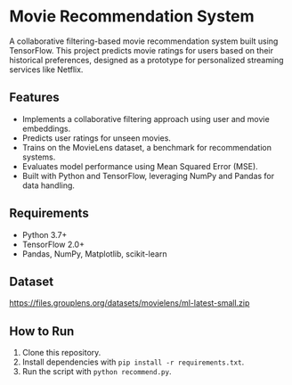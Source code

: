 # Movie Recommendation System
A collaborative filtering-based movie recommendation system built using TensorFlow. This project predicts movie ratings for users based on their historical preferences, designed as a prototype for personalized streaming services like Netflix.

## Features
- Implements a collaborative filtering approach using user and movie embeddings.
- Predicts user ratings for unseen movies.
- Trains on the MovieLens dataset, a benchmark for recommendation systems.
- Evaluates model performance using Mean Squared Error (MSE).
- Built with Python and TensorFlow, leveraging NumPy and Pandas for data handling.

## Requirements
- Python 3.7+
- TensorFlow 2.0+
- Pandas, NumPy, Matplotlib, scikit-learn

## Dataset
https://files.grouplens.org/datasets/movielens/ml-latest-small.zip

## How to Run
1. Clone this repository.
2. Install dependencies with `pip install -r requirements.txt`.
3. Run the script with `python recommend.py`.
